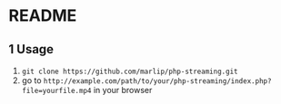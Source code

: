 README
======

1 Usage
-------

1. `git clone https://github.com/marlip/php-streaming.git`
2. go to `http://example.com/path/to/your/php-streaming/index.php?file=yourfile.mp4` in your browser